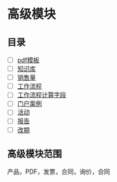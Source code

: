 # 高级模块

## 目录

- [ ] [pdf模板](pdf-template.md)
- [ ] [知识库](knowledge-base.md)
- [ ] [销售量](sale.md)
- [ ] [工作流程](workflow.md)
- [ ] [工作流程计算字段](workflow-calculated-field.md)
- [ ] [门户案例](cases-with-portal.md)
- [ ] [活动](event.md)
- [ ] [报告](report.md)
- [ ] [改期](reschedule.md)

## 高级模块范围

产品，PDF，发票，合同，询价，合同
